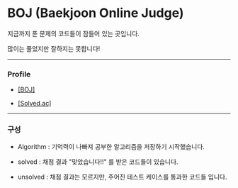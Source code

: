 # BOJ (Baekjoon Online Judge)
지금까지 푼 문제의 코드들이 잠들어 있는 곳입니다.

많이는 풀었지만 잘하지는 못합니다!

***
### Profile

+ [[BOJ]](https://www.acmicpc.net/user/polygon)

+ [[Solved.ac]](https://solved.ac/profile/polygon)

***
### 구성
+ <p>Algorithm : 기억력이 나빠져 공부한 알고리즘을 저장하기 시작했습니다.</p>
+ <p>solved    : 채점 결과 "맞았습니다!!" 를 받은 코드들이 있습니다.</p>
+ <p>unsolved  : 채점 결과는 모르지만, 주어진 테스트 케이스를 통과한 코드들 입니다. </p>

